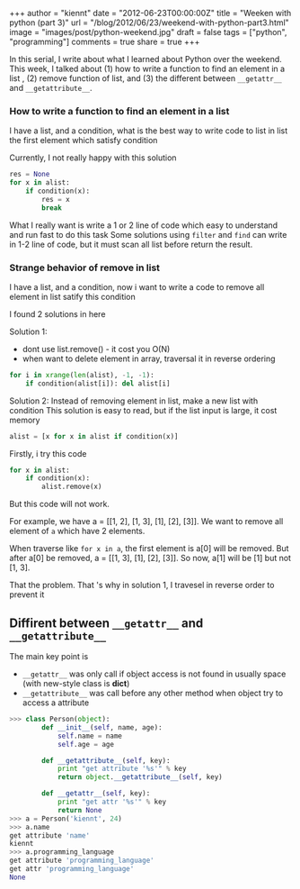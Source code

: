 +++
author = "kiennt"
date = "2012-06-23T00:00:00Z"
title = "Weeken with python (part 3)"
url = "/blog/2012/06/23/weekend-with-python-part3.html"
image = "images/post/python-weekend.jpg"
draft = false
tags = ["python", "programming"]
comments = true
share = true
+++

In this serial, I write about what I learned about Python over the weekend.
This week, I talked about (1) how to write a function to find an element in a
list , (2) remove function of list, and (3) the different between `__getattr__`
and `__getattribute__`.

<!--more-->

### How to write a function to find an element in a list
I have a list, and a condition, what is the best way to write code to
list in list the first element which satisfy condition



Currently, I not really happy with this solution

```python
res = None
for x in alist:
    if condition(x):
        res = x
        break
```

What I really want is write a 1 or 2 line of code which easy
to understand and run fast to do this task
Some solutions using `filter` and `find` can write in 1-2 line
of code, but it must scan all list before return the result.

### Strange behavior of remove in list
I have a list, and a condition, now i want to write a code to
remove all element in list satify this condition

I found 2 solutions in here

Solution 1:
  + dont use list.remove() - it cost you O(N)
  + when want to delete element in array, traversal it in reverse ordering

```python
for i in xrange(len(alist), -1, -1):
    if condition(alist[i]): del alist[i]
```

Solution 2:
Instead of removing element in list, make a new list with condition
This solution is easy to read, but if the list input is large, it cost memory
```python
alist = [x for x in alist if condition(x)]
```

Firstly, i try this code
```python
for x in alist:
    if condition(x):
        alist.remove(x)
```
But this code will not work.

For example, we have a = [[1, 2], [1, 3], [1], [2], [3]].
We want to remove all element of `a` which have 2 elements.

When traverse like `for x in a`, the first element is a[0] will be removed.
But after a[0] be removed, a = [[1, 3], [1], [2], [3]].
So now, a[1] will be [1] but not [1, 3].

That the problem. That 's why in solution 1,
I travesel in reverse order to prevent it

## Diffirent between `__getattr__` and `__getattribute__`
The main key point is
  + `__getattr__` was only call if object access is not found in usually space
  (with new-style class is __dict__)
  + `__getattribute__` was call before any other method when object try to access
  a attribute

```python
>>> class Person(object):
        def __init__(self, name, age):
            self.name = name
            self.age = age

        def __getattribute__(self, key):
            print "get attribute '%s'" % key
            return object.__getattribute__(self, key)

        def __getattr__(self, key):
            print "get attr '%s'" % key
            return None
>>> a = Person('kiennt', 24)
>>> a.name
get attribute 'name'
kiennt
>>> a.programming_language
get attribute 'programming_language'
get attr 'programming_language'
None

```
